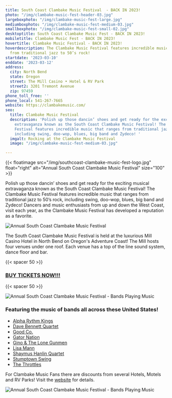 ```yaml
---
title: South Coast Clambake Music Festival  - BACK IN 2023!
photo: "/img/clambake-music-fest-header-03.jpg"
largeboxphoto: "/img/clambake-music-fest-large.jpg"
mediumboxphoto: "/img/clambake-music-fest-medium-03.jpg"
smallboxphoto: "/img/clambake-music-fest-small-02.jpg"
desktoptitle: South Coast Clambake Music Fest - BACK IN 2023!
mobiletitle: Clambake Music Fest - BACK IN 2023!
hovertitle: Clambake Music Festival - BACK IN 2023!
hoverdescription: The Clambake Music Festival features incredible music that ranges
  from traditional jazz to 50’s rock!
startdate: '2023-03-10'
enddate: '2023-03-12'
address:
  city: North Bend
  state: Oregon
  street: The Mill Casino • Hotel & RV Park
  street2: 3201 Tremont Avenue
  zip: 97459
phone_toll_free: ''
phone_local: 541-267-7665
website: https://clambakemusic.com/
seo:
  title: Clambake Music Festival
  description: 'Polish up those dancin’ shoes and get ready for the exciting musical
    extravaganza known as the South Coast Clambake Music Festival! The Clambake Music
    Festival features incredible music that ranges from traditional jazz to 50’s rock,
    including swing, doo-wop, blues, big band and Zydeco! '
  imgalt: Rocking at the Clambake Music Festival
  image: "/img/clambake-music-fest-medium-03.jpg"

---
```

{{< floatimage src="/img/southcoast-clambake-music-fest-logo.jpg" float="right" alt="Annual South Coast Clambake Music Festival" size="100" >}}

Polish up those dancin’ shoes and get ready for the exciting musical extravaganza known as the South Coast Clambake Music Festival! The Clambake Music Festival features incredible music that ranges from traditional jazz to 50’s rock, including swing, doo-wop, blues, big band and Zydeco! Dancers and music enthusiasts from up and down the West Coast, visit each year, as the Clambake Music Festival has developed a reputation as a favorite.

![Annual South Coast Clambake Music Festival](/img/clambake-music-v03-695x322.jpg)

The South Coast Clambake Music Festival is held at the luxurious Mill Casino Hotel in North Bend on Oregon's Adventure Coast! The Mill hosts four venues under one roof. Each venue has a top of the line sound system, dance floor and bar.

{{< spacer 50 >}}

### [**BUY TICKETS NOW!!!**](https://www.eventbrite.com/e/the-south-coast-clambake-music-festival-tickets-466424106057?aff=erelexpmlt)

{{< spacer 50 >}}

![Annual South Coast Clambake Music Festival - Bands Playing Music](/img/clambake-music-v01-695x322.jpg)

### Featuring the music of bands all across these United States!

* [Alpha Rythm Kings](https://clambakemusic.com/alpha-rhythm-kings/)
* [Dave Bennett Quartet](https://clambakemusic.com/the-dave-bennett-quartet/)
* [Good Co.](https://clambakemusic.com/good-co/)
* [Gator Nation](https://clambakemusic.com/gator-nation/)
* [Gino & The Lone Gunmen](https://clambakemusic.com/gino-the-lone-gunmen/)
* [Lisa Mann](https://clambakemusic.com/lisa-mann/)
* [Shaymus Hanlin Quartet](https://clambakemusic.com/shaymus-hanlin-quartet/)
* [Stumptown Swing](https://clambakemusic.com/stumptown-swing/)
* [The Throttles](https://clambakemusic.com/the-throttles/)

For Clambake Music Fans there are discounts from several Hotels, Motels and RV Parks! Visit the [website](https://clambakemusic.com/) for details.

![Annual South Coast Clambake Music Festival - Bands Playing Music](/img/clambake-music-v02-695x322.jpg)